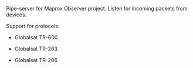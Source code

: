 Pipe-server for Maprox Observer project.
Listen for incoming packets from devices.

Support for protocols:

* Globalsat TR-600

* Globalsat TR-203

* Globalsat TR-206
